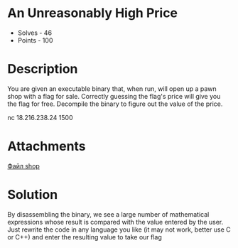 # An Unreasonably High Price
- Solves - 46
- Points - 100
#
# Description
You are given an executable binary that, when run, will open up a pawn shop with a flag for sale. Correctly guessing the flag's price will give you the flag for free. Decompile the binary to figure out the value of the price.

nc 18.216.238.24 1500

# Attachments
[Файл shop](./sources/shop)
# Solution
By disassembling the binary, we see a large number of mathematical expressions whose result is compared with the value entered by the user. Just rewrite the code in any language you like (it may not work, better use C or C++) and enter the resulting value to take our flag
